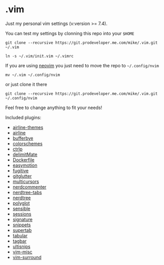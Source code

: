 # .vim
Just my personal vim settings (v:version >= 7.4).

You can test my settings by clonning this repo into your `$HOME`

```
git clone --recursive https://git.prodeveloper.me.com/mike/.vim.git ~/.vim

ln -s ~/.vim/init.vim ~/.vimrc
```

If you are using [neovim](https://neovim.io/) you just need to move the repo to `~/.config/nvim`
    
    mv ~/.vim ~/.config/nvim

or just clone it there

    git clone --recursive https://git.prodeveloper.me.com/mike/.vim.git ~/.config/nvim
    
Feel free to change anything to fit your needs! 

Included plugins:

* [airline-themes](https://github.com/vim-airline/vim-airline-themes/)
* [airline](https://github.com/vim-airline/vim-airline/)
* [bufferbye](https://github.com/moll/vim-bbye)
* [colorschemes](https://github.com/flazz/vim-colorschemes)
* [ctrlp](https://github.com/kien/ctrlp.vim)
* [delimitMate](https://github.com/Raimondi/delimitMate.git)
* [Dockerfile](https://github.com/ekalinin/Dockerfile.vim)
* [easymotion](https://github.com/easymotion/vim-easymotion)
* [fugitive](https://github.com/tpope/vim-fugitive)
* [gitglutter](https://github.com/airblade/vim-gitgutter)
* [multicursors](https://github.com/terryma/vim-multiple-cursors)
* [nerdcommenter](https://github.com/scrooloose/nerdcommenter)
* [nerdtree-tabs](https://github.com/jistr/vim-nerdtree-tabs)
* [nerdtree](https://github.com/scrooloose/nerdtree)
* [polyglot](https://github.com/sheerun/vim-polyglot)
* [sensible](https://github.com/tpope/vim-sensible)
* [sessions](https://github.com/xolox/vim-session)
* [signature](https://github.com/kshenoy/vim-signature)
* [snippets](https://github.com/honza/vim-snippets)
* [supertab](https://github.com/ervandew/supertab)
* [tabular](https://github.com/godlygeek/tabular)
* [tagbar](https://github.com/majutsushi/tagbar)
* [ultisnips](https://github.com/SirVer/ultisnips)
* [vim-misc](https://github.com/xolox/vim-misc)
* [vim-surround](https://github.com/tpope/vim-surround)
